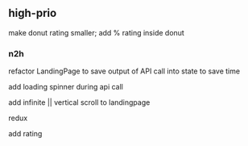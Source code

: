 ## high-prio

make donut rating smaller; add % rating inside donut

### n2h

refactor LandingPage to save output of API call into state to save time

add loading spinner during api call

add infinite || vertical scroll to landingpage

redux

add rating

